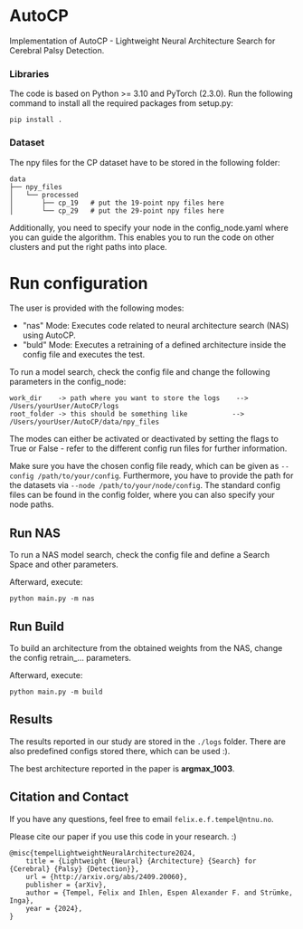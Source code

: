AutoCP
==============================

Implementation of AutoCP - Lightweight Neural Architecture Search for Cerebral Palsy Detection.

### Libraries

The code is based on Python >= 3.10 and PyTorch (2.3.0). Run the following command to install all the required packages 
from setup.py:
```
pip install .
```

### Dataset 

The npy files for the CP dataset have to be stored in the following folder:
```
data
├── npy_files
│   └── processed
│       ├── cp_19   # put the 19-point npy files here
│       └── cp_29   # put the 29-point npy files here
```
Additionally, you need to specify your node in the config_node.yaml where you can guide the algorithm.
This enables you to run the code on other clusters and put the right paths into place.


# Run configuration
The user is provided with the following modes:

- "nas" Mode: Executes code related to neural architecture search (NAS) using AutoCP.
- "buld" Mode: Executes a retraining of a defined architecture inside the config file and executes the test.

To run a model search, check the config file and change the following parameters in the config_node:

```
work_dir    -> path where you want to store the logs    --> /Users/yourUser/AutoCP/logs
root_folder -> this should be something like           -->  /Users/yourUser/AutoCP/data/npy_files
```

The modes can either be activated or deactivated by setting the flags to True or False - refer to the different 
config run files for further information.

Make sure you have the chosen config file ready, which can be given as ``--config /path/to/your/config``.
Furthermore, you have to provide the path for the datasets via ``--node /path/to/your/node/config``.
The standard config files can be found in the config folder, where you can also specify your node paths.

## Run NAS 
To run a NAS model search, check the config file and define a Search Space and other parameters.

Afterward, execute:
```
python main.py -m nas
```

## Run Build
To build an architecture from the obtained weights from the NAS, change the config retrain_... parameters.

Afterward, execute:
```
python main.py -m build
```

## Results

The results reported in our study are stored in the `./logs` folder.
There are also predefined configs stored there, which can be used :).

The best architecture reported in the paper is **argmax_1003**.

## Citation and Contact

If you have any questions, feel free to email `felix.e.f.tempel@ntnu.no`.

Please cite our paper if you use this code in your research. :)
```
@misc{tempelLightweightNeuralArchitecture2024,
	title = {Lightweight {Neural} {Architecture} {Search} for {Cerebral} {Palsy} {Detection}},
	url = {http://arxiv.org/abs/2409.20060},
	publisher = {arXiv},
	author = {Tempel, Felix and Ihlen, Espen Alexander F. and Strümke, Inga},
	year = {2024},
}
```
